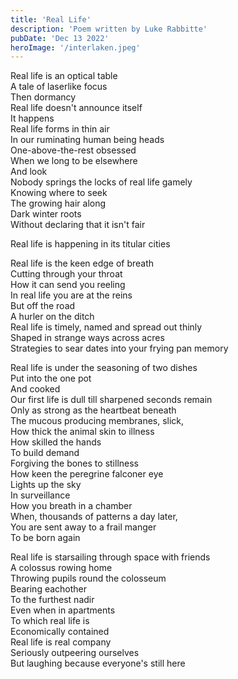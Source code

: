 ```yaml
---
title: 'Real Life'
description: 'Poem written by Luke Rabbitte'
pubDate: 'Dec 13 2022'
heroImage: '/interlaken.jpeg'
---
```


Real life is an optical table  
A tale of laserlike focus  
Then dormancy  
Real life doesn't announce itself  
It happens  
Real life forms in thin air  
In our ruminating human being heads  
One-above-the-rest obsessed  
When we long to be elsewhere  
And look  
Nobody springs the locks of real life gamely  
Knowing where to seek  
The growing hair along  
Dark winter roots  
Without declaring that it isn't fair  
  
Real life is happening in its titular cities  
  
Real life is the keen edge of breath  
Cutting through your throat  
How it can send you reeling  
In real life you are at the reins  
But off the road  
A hurler on the ditch  
Real life is timely, named and spread out thinly  
Shaped in strange ways across acres  
Strategies to sear dates into your frying pan memory  
  
Real life is under the seasoning of two dishes  
Put into the one pot  
And cooked  
Our first life is dull till sharpened seconds remain  
Only as strong as the heartbeat beneath  
The mucous producing membranes, slick,  
How thick the animal skin to illness  
How skilled the hands  
To build demand  
Forgiving the bones to stillness  
How keen the peregrine falconer eye  
Lights up the sky  
In surveillance  
How you breath in a chamber  
When, thousands of patterns a day later,  
You are sent away to a frail manger  
To be born again  
  
Real life is starsailing through space with friends  
A colossus rowing home  
Throwing pupils round the colosseum  
Bearing eachother  
To the furthest nadir  
Even when in apartments  
To which real life is  
Economically contained  
Real life is real company  
Seriously outpeering ourselves  
But laughing because everyone's still here  